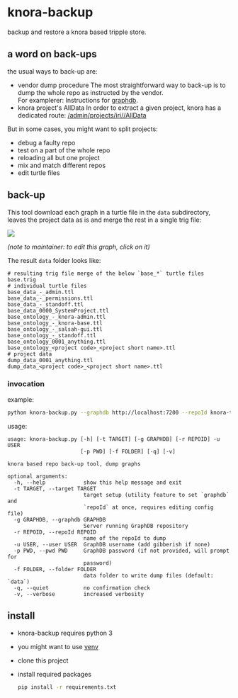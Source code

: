 #  knora-backup

backup and restore a knora based tripple store.

## a word on back-ups

the usual ways to back-up are:

- vendor dump procedure
  The most straightforward way to back-up is to dump the whole repo as instructed by the vendor.  
  For examplerer: Instructions for [graphdb](http://graphdb.ontotext.com/documentation/free/backing-up-and-recovering-repo.html?highlight=dump).
- knora project's AllData
  In order to extract a given project, knora has a dedicated route: [/admin/projects/iri/<identifier>/AllData](https://docs.knora.org/paradox/03-apis/api-admin/projects.html#dump-project-data-)



But in some cases, you might want to split projects:

- debug a faulty repo
- test on a part of the whole repo
- reloading all but one project
- mix and match different repos
- edit turtle files

## back-up

This tool download each graph in a turtle file in the `data` subdirectory, leaves the project data as is and merge the rest in a single trig file:

[![](https://mermaid.ink/img/eyJjb2RlIjoiZ3JhcGggTFJcblx0cmVwb1soUmVwbyldIC0tPnxkdW1wIGVhY2ggZ3JhcGggYXMgYSBmaWxlfCBzcGxpdHtzcGxpdH1cbiAgICBzcGxpdCAtLT58cHJvamVjdHMgZGF0YXwgZGF0YV9tdXRleCgoXCIgXCIpKVxuXHRzcGxpdCAtLT58a25vcmEgYmFzZSBhbmQgcHJvamVjdHMnIG9udG9zfCBiYXNlX211dGV4KChcIiBcIikpXG5cbiAgICBzdWJncmFwaCBkYXRhLWZpbGVzXG4gICAgZGF0YV9tdXRleCAtLT4gZGF0YTFbcHJvamVjdCBkYXRhIGdyYXBoXVxuICAgIGRhdGFfbXV0ZXggLS0-IGRhdGEyW3Byb2plY3QgZGF0YSBncmFwaF1cbiAgICBlbmRcblxuICAgIHN1YmdyYXBoIGJhc2UtYW5kLW9udG9sb2dpZXNcbiAgICBiYXNlX211dGV4IC0tPiBvbnRvMVtiYXNlIGdyYXBoc11cbiAgICBiYXNlX211dGV4IC0tPiBvbnRvMltwcm9qZWN0IG9udG9sb2d5XVxuICAgIGJhc2VfbXV0ZXggLS0-IG9udG8zW3Byb2plY3Qgb250b2xvZ3ldXG5cbiAgICBvbnRvMSAtLT4gYmFzZVtiYXNlIHRyaWddXG4gICAgb250bzIgLS0-IGJhc2VcbiAgICBvbnRvMyAtLT4gYmFzZVxuICAgIGVuZFxuIiwibWVybWFpZCI6eyJ0aGVtZSI6ImRlZmF1bHQifX0)](https://mermaid-js.github.io/mermaid-live-editor/#/edit/eyJjb2RlIjoiZ3JhcGggTFJcblx0cmVwb1soUmVwbyldIC0tPnxkdW1wIGVhY2ggZ3JhcGggYXMgYSBmaWxlfCBzcGxpdHtzcGxpdH1cbiAgICBzcGxpdCAtLT58cHJvamVjdHMgZGF0YXwgZGF0YV9tdXRleCgoXCIgXCIpKVxuXHRzcGxpdCAtLT58a25vcmEgYmFzZSBhbmQgcHJvamVjdHMnIG9udG9zfCBiYXNlX211dGV4KChcIiBcIikpXG5cbiAgICBzdWJncmFwaCBkYXRhLWZpbGVzXG4gICAgZGF0YV9tdXRleCAtLT4gZGF0YTFbcHJvamVjdCBkYXRhIGdyYXBoXVxuICAgIGRhdGFfbXV0ZXggLS0-IGRhdGEyW3Byb2plY3QgZGF0YSBncmFwaF1cbiAgICBlbmRcblxuICAgIHN1YmdyYXBoIGJhc2UtYW5kLW9udG9sb2dpZXNcbiAgICBiYXNlX211dGV4IC0tPiBvbnRvMVtiYXNlIGdyYXBoc11cbiAgICBiYXNlX211dGV4IC0tPiBvbnRvMltwcm9qZWN0IG9udG9sb2d5XVxuICAgIGJhc2VfbXV0ZXggLS0-IG9udG8zW3Byb2plY3Qgb250b2xvZ3ldXG5cbiAgICBvbnRvMSAtLT4gYmFzZVtiYXNlIHRyaWddXG4gICAgb250bzIgLS0-IGJhc2VcbiAgICBvbnRvMyAtLT4gYmFzZVxuICAgIGVuZFxuIiwibWVybWFpZCI6eyJ0aGVtZSI6ImRlZmF1bHQifX0)

*(note to maintainer: to edit this graph, click on it)*

The result `data` folder looks like:

```
# resulting trig file merge of the below `base_*` turtle files
base.trig
# individual turtle files
base_data_-_admin.ttl
base_data_-_permissions.ttl
base_data_-_standoff.ttl
base_data_0000_SystemProject.ttl
base_ontology_-_knora-admin.ttl
base_ontology_-_knora-base.ttl
base_ontology_-_salsah-gui.ttl
base_ontology_-_standoff.ttl
base_ontology_0001_anything.ttl
base_ontology_<project code>_<project short name>.ttl
# project data
dump_data_0001_anything.ttl
dump_data_<project code>_<project short name>.ttl
```

### invocation

example:

```bash
python knora-backup.py --graphdb http://localhost:7200 --repoId knora-test --user user
```

usage:

```
usage: knora-backup.py [-h] [-t TARGET] [-g GRAPHDB] [-r REPOID] -u USER
                       [-p PWD] [-f FOLDER] [-q] [-v]

knora based repo back-up tool, dump graphs

optional arguments:
  -h, --help            show this help message and exit
  -t TARGET, --target TARGET
                        target setup (utility feature to set `graphdb` and
                        `repoId` at once, requires editing config file)
  -g GRAPHDB, --graphdb GRAPHDB
                        Server running GraphDB repository
  -r REPOID, --repoId REPOID
                        name of the repoId to dump
  -u USER, --user USER  GraphDB username (add gibberish if none)
  -p PWD, --pwd PWD     GraphDB password (if not provided, will prompt for
                        password)
  -f FOLDER, --folder FOLDER
                        data folder to write dump files (default: `data`)
  -q, --quiet           no confirmation check
  -v, --verbose         increased verbosity
```

## install

- knora-backup requires python 3

- you might want to use [venv](https://docs.python.org/3/library/venv.html)

- clone this project

- install required packages

  ```bash
  pip install -r requirements.txt
  ```

  